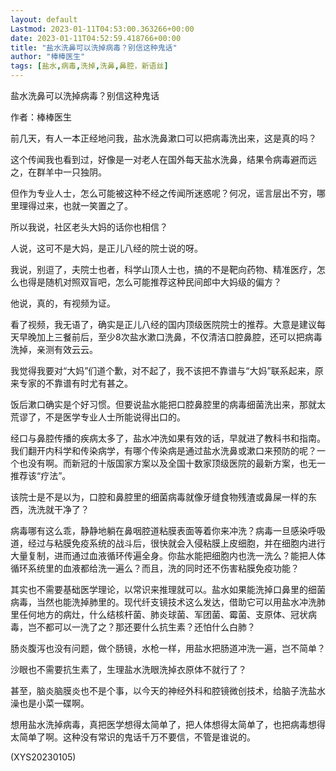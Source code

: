 ```yaml
---
layout: default
Lastmod: 2023-01-11T04:53:00.363266+00:00
date: 2023-01-11T04:52:59.418766+00:00
title: "盐水洗鼻可以洗掉病毒？别信这种鬼话"
author: "棒棒医生"
tags: [盐水,病毒,洗掉,洗鼻,鼻腔，新语丝]
---
```


盐水洗鼻可以洗掉病毒？别信这种鬼话

作者：棒棒医生

前几天，有人一本正经地问我，盐水洗鼻漱口可以把病毒洗出来，这是真的吗？

这个传闻我也看到过，好像是一对老人在国外每天盐水洗鼻，结果令病毒避而远之，在群羊中一只独阴。

但作为专业人士，怎么可能被这种不经之传闻所迷惑呢？何况，谣言层出不穷，哪里理得过来，也就一笑置之了。

所以我说，社区老头大妈的话你也相信？

人说，这可不是大妈，是正儿八经的院士说的呀。

我说，别逗了，夫院士也者，科学山顶人士也，搞的不是靶向药物、精准医疗，怎么也得是随机对照双盲吧，怎么可能推荐这种民间郎中大妈级的偏方？

他说，真的，有视频为证。

看了视频，我无语了，确实是正儿八经的国内顶级医院院士的推荐。大意是建议每天早晚加上三餐前后，至少8次盐水漱口洗鼻，不仅清洁口腔鼻腔，还可以把病毒洗掉，亲测有效云云。

我觉得我要对“大妈”们道个歉，对不起了，我不该把不靠谱与“大妈”联系起来，原来专家的不靠谱有时尤有甚之。

饭后漱口确实是个好习惯。但要说盐水能把口腔鼻腔里的病毒细菌洗出来，那就太荒谬了，不是医学专业人士所能说得出口的。

经口与鼻腔传播的疾病太多了，盐水冲洗如果有效的话，早就进了教科书和指南。我们翻开内科学和传染病学，有哪个传染病是通过盐水洗鼻或漱口来预防的呢？一个也没有啊。而新冠的十版国家方案以及全国十数家顶级医院的最新方案，也无一推荐该“疗法”。

该院士是不是以为，口腔和鼻腔里的细菌病毒就像牙缝食物残渣或鼻屎一样的东西，洗洗就干净了？

病毒哪有这么乖，静静地躺在鼻咽腔道粘膜表面等着你来冲洗？病毒一旦感染呼吸道，经过与粘膜免疫系统的战斗后，很快就会入侵粘膜上皮细胞，并在细胞内进行大量复制，进而通过血液循环传遍全身。你盐水能把细胞内也洗一洗么？能把人体循环系统里的血液都给洗一遍么？而且，洗的同时还不伤害粘膜免疫功能？

其实也不需要基础医学理论，以常识来推理就可以。盐水如果能洗掉口鼻里的细菌病毒，当然也能洗掉肺里的。现代纤支镜技术这么发达，借助它可以用盐水冲洗肺里任何地方的病灶，什么结核杆菌、肺炎球菌、军团菌、霉菌、支原体、冠状病毒，岂不都可以一洗了之？那还要什么抗生素？还怕什么白肺？

肠炎腹泻也没有问题，做个肠镜，水枪一样，用盐水把肠道冲洗一遍，岂不简单？

沙眼也不需要抗生素了，生理盐水洗眼洗掉衣原体不就行了？

甚至，脑炎脑膜炎也不是个事，以今天的神经外科和腔镜微创技术，给脑子洗盐水澡也是小菜一碟啊。

想用盐水洗掉病毒，真把医学想得太简单了，把人体想得太简单了，也把病毒想得太简单了啊。这种没有常识的鬼话千万不要信，不管是谁说的。

(XYS20230105)

